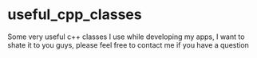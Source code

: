 # useful_cpp_classes
Some very useful c++ classes I use while developing my apps, I want to shate it to you guys, please feel free to contact me if you have a question
